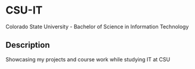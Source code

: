 # CSU-IT
Colorado State University - Bachelor of Science in Information Technology

## Description
Showcasing my projects and course work while studying IT at CSU
